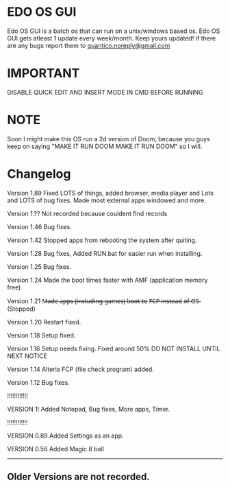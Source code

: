 EDO OS GUI
==========
Edo OS GUI is a batch os that can run on a unix/windows based os.
Edo OS GUI gets atleast 1 update every week/month. Keep yours updated!
If there are any bugs report them to quantico.noreply@gmail.com

IMPORTANT
=========
DISABLE QUICK EDIT AND INSERT MODE IN CMD BEFORE RUNNING

NOTE
=========
Soon I might make this OS run a 2d version of Doom, because you guys keep on saying "MAKE IT RUN DOOM MAKE IT RUN DOOM" so I will.

Changelog
=========
Version 1.89
Fixed LOTS of things, added browser, media player and Lots and LOTS of bug fixes. Made most external apps windowed and more.

Version 1.??
Not recorded because couldent find records

Version 1.46
Bug fixes.

Version 1.42
Stopped apps from rebooting the system after quiting.

Version 1.28
Bug fixes, Added RUN.bat for easier run when installing.

Version 1.25
Bug fixes.

Version 1.24
Made the boot times faster with AMF (application memory free)

Version 1.21
M̶a̶d̶e̶ a̶p̶p̶s̶ (̶i̶n̶c̶l̶u̶d̶i̶n̶g̶ g̶a̶m̶e̶s̶)̶ b̶o̶o̶t̶ t̶o̶ F̶C̶P̶ i̶n̶s̶t̶e̶a̶d̶ o̶f̶ O̶S̶  (Stopped)

Version 1.20
Restart fixed.

Version 1.18
Setup fixed.

Version 1.16
Setup needs fixing. Fixed around 50% DO NOT INSTALL UNTIL NEXT NOTICE

Version 1.14
Alteria FCP (file check program) added.

Version 1.12
Bug fixes.

!!!!!!!!!!!!

VERSION 1!
Added Notepad, Bug fixes, More apps, Timer.

!!!!!!!!!!!!

VERSION 0.89
Added Settings as an app.

VERSION 0.56
Added Magic 8 ball



----------------------------
Older Versions are not recorded.
----------------------------
